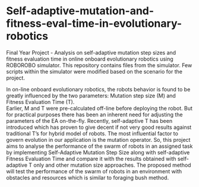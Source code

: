 # Self-adaptive-mutation-and-fitness-eval-time-in-evolutionary-robotics
Final Year Project - Analysis on self-adaptive mutation step sizes and fitness evaluation time in online onboard evolutionary robotics using ROBOROBO simulator. This repository contains files from the simulator. Few scripts within the simulator were modified based on the scenario for the project.

In on-line onboard evolutionary robotics, the robots behavior is found to be greatly influenced by the two parameters: Mutation step size (M) and Fitness Evaluation Time (T).  
Earlier, M and T were pre-calculated off-line before deploying the robot. But for practical purposes there has been an inherent need for adjusting the parameters of the EA on-the-fly. Recently, self-adaptive T has been introduced which has proven to give decent if not very good results against traditional T’s for hybrid model of robots. The most influential factor to govern evolution in our application is the mutation operator. So, this project aims to analyse the performance of the swarm of robots in an assigned task by implementing Self-Adaptive Mutation Step Size along with self-adaptive Fitness Evaluation Time and compare it with the results obtained with self-adaptive T only and other mutation size approaches. 
The proposed method will test the performance of the swarm of robots in an environment with obstacles and resources which is similar to foraging bush method. 

